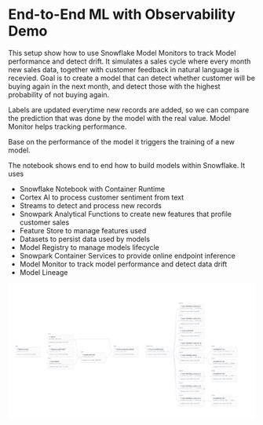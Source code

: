 # End-to-End ML with Observability Demo

This setup show how to use Snowflake Model Monitors to track Model performance and detect drift. It simulates a sales cycle where every month new sales data, together with customer feedback in natural language is recevied. Goal is to create a model that can detect whether customer will be buying again in the next month, and detect those with the highest probability of not buying again.

Labels are updated everytime new records are added, so we can compare the prediction that was done by the model with the real value. Model Monitor helps tracking performance.

Base on the performance of the model it triggers the training of a new model.

The notebook shows end to end how to build models within Snowflake. It uses

- Snowflake Notebook with Container Runtime
- Cortex AI to process customer sentiment from text
- Streams to detect and process new records
- Snowpark Analytical Functions to create new features that profile customer sales
- Feature Store to manage features used
- Datasets to persist data used by models
- Model Registry to manage models lifecycle
- Snowpark Container Services to provide online endpoint inference
- Model Monitor to track model performance and detect data drift
- Model Lineage

![image](img/lineage.png)